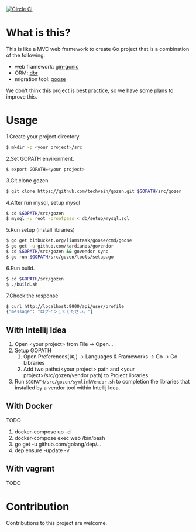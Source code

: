 [![Circle CI](https://circleci.com/gh/techvein/gozen.svg?style=svg&circle-token=c428c1d551315c708f8d2205042db799060c3732)](https://circleci.com/gh/techvein/gozen)

# What is this?

This is like a MVC web framework to create Go project that is a combination of the following.

* web framework: [gin-gonic](https://github.com/gin-gonic/gin)
* ORM: [dbr](https://github.com/gocraft/dbr)
* migration tool: [goose](https://bitbucket.org/liamstask/goose/)

We don't think this project is best practice, so we have some plans to improve this.

# Usage

1.Create your project directory.

```bash
$ mkdir -p <your project>/src
```

2.Set GOPATH environment.

```bash
$ export GOPATH=<your project>
```

3.Git clone gozen

```bash
$ git clone https://github.com/techvein/gozen.git $GOPATH/src/gozen
```

4.After run mysql, setup mysql

```bash
$ cd $GOPATH/src/gozen
$ mysql -u root -prootpass < db/setup/mysql.sql
```

5.Run setup (install libraries)

```bash
$ go get bitbucket.org/liamstask/goose/cmd/goose
$ go get -u github.com/kardianos/govendor
$ cd $GOPATH/src/gozen && govendor sync
$ go run $GOPATH/src/gozen/tools/setup.go
```

6.Run build.

```bash
$ cd $GOPATH/src/gozen
$ ./build.sh
```

7.Check the response

```bash
$ curl http://localhost:9000/api/user/profile
{"message": "ログインしてください。"}
```

## With Intellij Idea

1. Open &lt;your project&gt; from File -&gt; Open... 
2. Setup GOPATH
    1. Open Preferences(⌘,) -&gt; Languages & Frameworks -&gt; Go -&gt; Go Libraries
    2. Add two paths(&lt;your project&gt; path and &lt;your project&gt;/src/gozen/vendor path) to Project libraries.
3. Run `$GOPATH/src/gozen/symlinkVendor.sh` to completion the libraries that installed by a vendor tool within Intellij Idea.   


## With Docker

TODO
1. docker-compose up -d
2. docker-compose exec web /bin/bash
3. go get -u github.com/golang/dep/...
4. dep ensure -update -v

## With vagrant

TODO

# Contribution

Contributions to this project are welcome.

